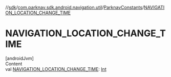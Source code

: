 //[sdk](../../../index.md)/[com.parknav.sdk.android.navigation.util](../index.md)/[ParknavConstants](index.md)/[NAVIGATION_LOCATION_CHANGE_TIME](-n-a-v-i-g-a-t-i-o-n_-l-o-c-a-t-i-o-n_-c-h-a-n-g-e_-t-i-m-e.md)



# NAVIGATION_LOCATION_CHANGE_TIME  
[androidJvm]  
Content  
val [NAVIGATION_LOCATION_CHANGE_TIME](-n-a-v-i-g-a-t-i-o-n_-l-o-c-a-t-i-o-n_-c-h-a-n-g-e_-t-i-m-e.md): [Int](https://kotlinlang.org/api/latest/jvm/stdlib/kotlin/-int/index.html)  



